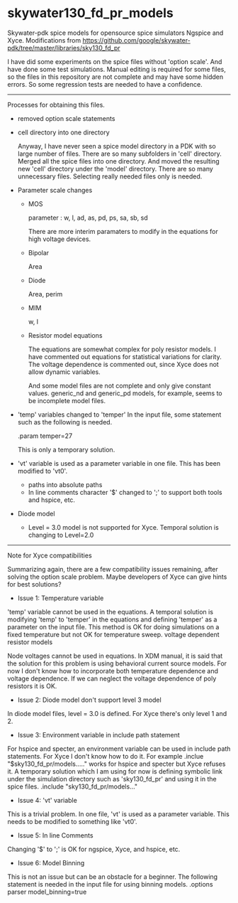 # skywater130_fd_pr_models
  Skywater-pdk spice models for opensource spice simulators Ngspice and Xyce. Modifications from https://github.com/google/skywater-pdk/tree/master/libraries/sky130_fd_pr

I have did some experiments on the spice files without 'option scale'. And have done some test simulations. Manual editing is required for some files, so the files in this repository are not complete and may have some hidden errors. So some regression tests are needed to have a confidence.


----------------------------------------------------------------------------------------------------------------------------------------------------
Processes for obtaining this files.
  - removed option scale statements
  - cell directory into one directory
  
    Anyway, I have never seen a spice model directory in a PDK with so large number of files.
  There are so many subfolders in 'cell' directory. Merged all the spice files into one directory. And moved the resulting new 'cell' directory under the 'model' directory. There are so many unnecessary files. Selecting really needed files only is needed.
  - Parameter scale changes
  
       - MOS
    
         parameter : w, l, ad, as, pd, ps, sa, sb, sd 
    
         There are more interim paramaters to modify in the equations for high voltage devices.
    
       - Bipolar 
   
         Area
  
       - Diode 
     
         Area, perim  
  
       - MIM 
  
         w, l
  
       - Resistor model equations
  
         The equations are somewhat complex for poly resistor models.
         I have commented out equations for statistical variations for clarity.
         The voltage dependence is commented out, since Xyce does not allow dynamic variables.
    
         And some model files are not complete and only give constant values. generic_nd and generic_pd models, for example, seems to be incomplete model files.
  
  - 'temp' variables changed to 'temper'
  In the input file, some statement such as the following is needed.
    
      .param temper=27
  
      This is only a temporary solution.

- 'vt' variable is used as a parameter variable in one file. This has been modified to 'vt0'.
  - paths into absolute paths
  - In line comments character '$' changed to ';' to support both tools and hspice, etc.
  
- Diode model
  - Level = 3.0 model is not supported for Xyce. Temporal solution is changing to Level=2.0
  






----------------------------------------------------------------------------------------------------------
  Note for Xyce compatibilities
  
  Summarizing again, there are a few compatibility issues remaining, after solving the option scale problem. 
Maybe developers of Xyce can give hints for best solutions?

- Issue 1:  Temperature variable

'temp' variable cannot be used in the equations.
A temporal solution is modifying 'temp' to 'temper' in the equations and defining 'temper' as a parameter on the input file. This method is OK for doing simulations on a fixed temperature but not OK for temperature sweep.
voltage dependent resistor models

Node voltages cannot be used in equations. In XDM manual, it is said that the solution for this problem is using behavioral current source models. For now I don't know how to incorporate both temperature dependence and voltage dependence. If we can neglect the voltage dependence of poly resistors it is OK.

- Issue 2:  Diode model don't support level 3 model

In diode model files, level = 3.0 is defined. For Xyce there's only level 1 and 2.

- Issue 3:  Environment variable in include path statement

For hspice and specter, an environment variable can be used in include path statements. For Xyce I don't know how to do it.
For example
.inclue "$sky130_fd_pr/models....."
works for hspice and specter but Xyce refuses it.
A temporary solution which I am using for now is defining symbolic link under the simulation directory such as 'sky130_fd_pr' and using it in the spice files.
.include "sky130_fd_pr/models..."

- Issue 4: 'vt' variable

This is a trivial problem. In one file, 'vt' is used as a parameter variable. This needs to be modified to something like 'vt0'.

- Issue 5: In line Comments

Changing '$' to ';' is OK for ngspice, Xyce, and hspice, etc.

- Issue 6: Model Binning

This is not an issue but can be an obstacle for a beginner.
The following statement is needed in the input file for using binning models.
.options parser model_binning=true
